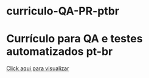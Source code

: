 # curriculo-QA-PR-ptbr
<h1>Currículo para QA e testes automatizados pt-br</h1>
<a href="https://paulotomax.github.io/curriculo-QA-PR-ptbr/">Click aqui para visualizar</a>
